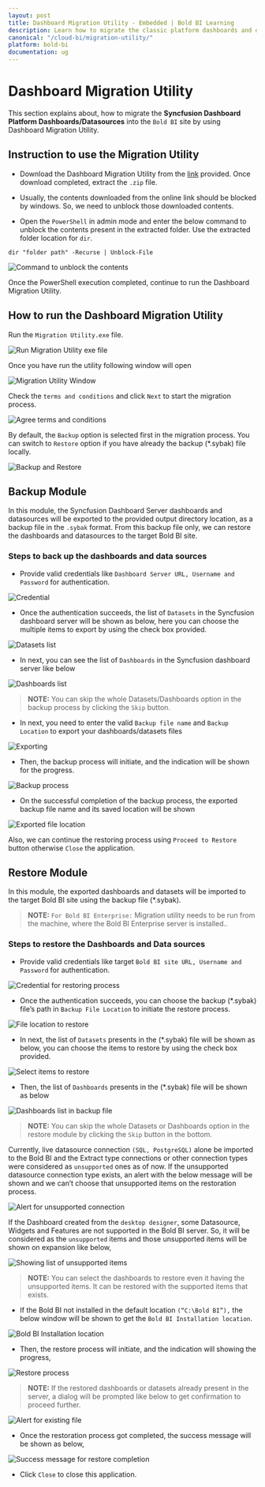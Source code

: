 ```yaml
---
layout: post
title: Dashboard Migration Utility - Embedded | Bold BI Learning
description: Learn how to migrate the classic platform dashboards and data sources into Bold BI Embedded supported formats using migration utility.
canonical: "/cloud-bi/migration-utility/"
platform: bold-bi
documentation: ug
---
```


# Dashboard Migration Utility

This section explains about, how to migrate the **Syncfusion Dashboard Platform Dashboards/Datasources** into the `Bold BI` site by using Dashboard Migration Utility.

## Instruction to use the Migration Utility

* Download the Dashboard Migration Utility from the [link](https://files2.syncfusion.com/Installs/MigrationUtility.zip) provided. Once download completed, extract the `.zip` file.

* Usually, the contents downloaded from the online link should be blocked by windows. So, we need to unblock those downloaded contents.

* Open the `PowerShell` in admin mode and enter the below command to unblock the contents present in the extracted folder. Use the extracted folder location for `dir`.

`dir "folder path" -Recurse | Unblock-File`

![Command to unblock the contents](/static/assets/embedded/migration-utility/images/Migration_Utility_command-to-unblock.png)

Once the PowerShell execution completed, continue to run the Dashboard Migration Utility.

## How to run the Dashboard Migration Utility

Run the `Migration Utility.exe` file.

![Run Migration Utility exe file](/static/assets/embedded/migration-utility/images/Migration_Utility_run-exe.png)

Once you have run the utility following window will open

![Migration Utility Window](/static/assets/embedded/migration-utility/images/Migration_Utility_window.png)

Check the `terms and conditions` and click `Next` to start the migration process. 

![Agree terms and conditions](/static/assets/embedded/migration-utility/images/Migration_Utility_agree-terms-and-conditions.png)

By default, the `Backup` option is selected first in the migration process. You can switch to `Restore` option if you have already the backup (*.sybak) file locally.

![Backup and Restore](/static/assets/embedded/migration-utility/images/Migration_Utility_backup-and-restore.png)

## Backup Module

In this module, the Syncfusion Dashboard Server dashboards and datasources will be exported to the provided output directory location, as a backup file in the `.sybak` format. From this backup file only, we can restore the dashboards and datasources to the target Bold BI site. 

### Steps to back up the dashboards and data sources

* Provide valid credentials like `Dashboard Server URL, Username and Password` for authentication.

![Credential](/static/assets/embedded/migration-utility/images/Migration_Utility_credential.png)

* Once the authentication succeeds, the list of `Datasets` in the Syncfusion dashboard server will be shown as below, here you can choose the multiple items to export by using the check box provided. 

![Datasets list](/static/assets/embedded/migration-utility/images/Migration_Utility_datasets-list.png)

* In next, you can see the list of `Dashboards` in the Syncfusion dashboard server like below

![Dashboards list](/static/assets/embedded/migration-utility/images/Migration_Utility_dashboards-list.png)

> **NOTE:**  You can skip the whole Datasets/Dashboards option in the backup process by clicking the `Skip` button. 

* In next, you need to enter the valid `Backup file name` and `Backup Location` to export your dashboards/datasets files

![Exporting](/static/assets/embedded/migration-utility/images/Migration_Utility_exporting.png)

* Then, the backup process will initiate, and the indication will be shown for the progress.  

![Backup process](/static/assets/embedded/migration-utility/images/Migration_Utility_backup-process.png)

* On the successful completion of the backup process, the exported backup file name and its saved location will be shown

![Exported file location](/static/assets/embedded/migration-utility/images/Migration_Utility_Exported-file-location.png)

Also, we can continue the restoring process using `Proceed to Restore` button otherwise `Close` the application.

## Restore Module

In this module, the exported dashboards and datasets will be imported to the target Bold BI site using the backup file (*.sybak). 

> **NOTE:**  `For Bold BI Enterprise:` Migration utility needs to be run from the machine, where the Bold BI Enterprise server is installed..

### Steps to restore the Dashboards and Data sources

* Provide valid credentials like target `Bold BI site URL, Username and Password` for authentication.

![Credential for restoring process](/static/assets/embedded/migration-utility/images/Migration_Utility_Credential-for-restoring-process.png)

* Once the authentication succeeds, you can choose the backup (*.sybak) file’s path in `Backup File Location` to initiate the restore process.

![File location to restore](/static/assets/embedded/migration-utility/images/Migration_Utility_File-location-to-restore.png)

* In next, the list of `Datasets` presents in the (*.sybak) file will be shown as below, you can choose the items to restore by using the check box provided. 

![Select items to restore](/static/assets/embedded/migration-utility/images/Migration_Utility_Select-items-to-restore.png)

* Then, the list of `Dashboards` presents in the (*.sybak) file will be shown as below

![Dashboards list in backup file](/static/assets/embedded/migration-utility/images/Migration_Utility_Dashboards-list-in-backup-file.png)

> **NOTE:**  You can skip the whole Datasets or Dashboards option in the restore module by clicking the `Skip` button in the bottom.

Currently, live datasource connection `(SQL, PostgreSQL)` alone be imported to the Bold BI and the Extract type connections or other connection types were considered as `unsupported` ones as of now. If the unsupported datasource connection type exists, an alert with the below message will be shown and we can’t choose that unsupported items on the restoration process. 

![Alert for unsupported connection](/static/assets/embedded/migration-utility/images/Migration_Utility_Alert-for-unsupported-connection.png)

If the Dashboard created from the `desktop designer`, some Datasource, Widgets and Features are not supported in the Bold BI server. So, it will be considered as the `unsupported` items and those unsupported items will be shown on expansion like below,

![Showing list of unsupported items](/static/assets/embedded/migration-utility/images/Migration_Utility_Showing-list-of-unsupported-items.png)

> **NOTE:**  You can select the dashboards to restore even it having the unsupported items. It can be restored with the supported items that exists.

* If the Bold BI not installed in the default location `(“C:\Bold BI”),` the below window will be shown to get the `Bold BI Installation location`.

![Bold BI Installation location](/static/assets/embedded/migration-utility/images/Migration_Utility_Bold-BI-Installation-location.png)

* Then, the restore process will initiate, and the indication will showing the progress,

![Restore process](/static/assets/embedded/migration-utility/images/Migration_Utility_Restore-process.png)

> **NOTE:**  If the restored dashboards or datasets already present in the server, a dialog will be prompted like below to get confirmation to proceed further. 

![Alert for existing file](/static/assets/embedded/migration-utility/images/Migration_Utility_Alert-for-existing-file.png)

* Once the restoration process got completed, the success message will be shown as below,

![Success message for restore completion](/static/assets/embedded/migration-utility/images/Migration_Utility_Success-message.png)

* Click `Close` to close this application.